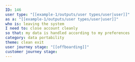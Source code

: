 ```yaml
---
ID: 146
user type: "[[example-1/outputs/user types/user|user]]"
as a: "[[example-1/outputs/user types/user|user]]"
who is: leaving the system
I need to: close account cleanly
so that: my data is handled according to my preferences
category: data portability
theme: clean exit
user journey stage: "[[offboarding]]"
customer journey stage:
---
```

